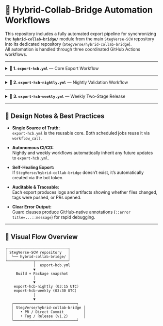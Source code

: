 # 🧩 Hybrid-Collab-Bridge Automation Workflows

This repository includes a fully automated export pipeline for synchronizing the **`hybrid-collab-bridge/`** module from the main `StegVerse-SCW` repository into its dedicated repository (`StegVerse/hybrid-collab-bridge`).  
All automation is handled through three coordinated GitHub Actions workflows.

---

<details>
<summary><strong>🔹 1. <code>export-hcb.yml</code></strong> — Core Export Workflow</summary>

### Purpose  
Performs the actual export, packaging, and (optionally) pushing or opening a PR to the target repository.

### Usage  
Run manually from **Actions → export-hcb → Run workflow**.

### Inputs

| Input | Description | Default |
|-------|--------------|----------|
| `repos_csv` | Comma-separated list of target repositories (`owner/repo`) | `StegVerse/hybrid-collab-bridge` |
| `export_branch` | Target branch to export to (created if missing) | `main` |
| `sync_mode` | `mirror` = replace contents, `overlay` = merge only new files | `mirror` |
| `push_strategy` | `direct` = push commits, `pr` = open pull request | `direct` |
| `version_tag` | Version tag for commit/release | `v1.2` |
| `dry_run` | `true` = build only, no push | `true` |
| `tag_repo` | `true` = create/force-push version tag | `true` |
| `release_create` | `true` = create GitHub release | `true` |

### Secrets Required
- `STEGVERSE_BOT_TOKEN` → Fine-grained PAT with:
  - Repository: *Read & Write*  
  - Actions: *Read*  
  - Metadata: *Read*

### Outputs
- Uploads a tarball (`hcb-export.tar.gz`) containing the exported bridge snapshot.  
- Optionally pushes to the target repo or opens a PR.

</details>

---

<details>
<summary><strong>🔹 2. <code>export-hcb-nightly.yml</code></strong> — Nightly Validation Workflow</summary>

### Purpose  
Performs a **nightly dry-run validation** of the export logic to detect issues early without modifying any remote repository.

### Schedule  
Runs every night at **03:15 UTC** (configurable via CRON).

### Actions  
- Calls `export-hcb.yml` using `dry_run: true`  
- Does **not** push, tag, or release  
- Validates directory structure and file changes  
- Uploads the nightly export artifact for inspection

### Manual Run  
You can trigger this workflow manually from the Actions page to perform a one-off validation.

</details>

---

<details>
<summary><strong>🔹 3. <code>export-hcb-weekly.yml</code></strong> — Weekly Two-Stage Release</summary>

### Purpose  
Executes a two-stage **weekly release routine** every Sunday:
1. Stage 1: Dry-run validation (`precheck`)
2. Stage 2: Actual push/tag/release (`push`) if validation succeeds

### Schedule  
Runs every Sunday at **03:30 UTC** (configurable via CRON).

### Manual Option  
Run manually and pass `force_push=true` to skip the dry-run and push immediately.

### Flow Summary
1. Nightly workflow validates daily.  
2. Weekly workflow confirms the Sunday snapshot is valid.  
3. Push triggers automatically (or via `force_push=true`).  
4. A new tag (`v1.2`, or specified) and release are created.

</details>

---

## 🧠 Design Notes & Best Practices

- **Single Source of Truth:**  
  `export-hcb.yml` is the reusable core. Both scheduled jobs reuse it via `workflow_call`.

- **Autonomous CI/CD:**  
  Nightly and weekly workflows automatically inherit any future updates to `export-hcb.yml`.

- **Self-Healing Export:**  
  If `StegVerse/hybrid-collab-bridge` doesn’t exist, it’s automatically created via the bot token.

- **Auditable & Traceable:**  
  Each export produces logs and artifacts showing whether files changed, tags were pushed, or PRs opened.

- **Clear Error Output:**  
  Guard clauses produce GitHub-native annotations (`::error title=...::message`) for rapid debugging.

---

## 🧾 Visual Flow Overview

```text
┌────────────────────────────┐
│ StegVerse-SCW repository   │
│  └── hybrid-collab-bridge/ │
└────────────┬───────────────┘
             │  export-hcb.yml
             ▼
     Build + Package snapshot
             │
             ▼
    export-hcb-nightly (03:15 UTC)
    export-hcb-weekly (03:30 UTC)
             │
             ▼
   ┌─────────────────────────────┐
   │ StegVerse/hybrid-collab-bridge │
   │   • PR / Direct Commit         │
   │   • Tag / Release (v1.2)       │
   └─────────────────────────────┘
